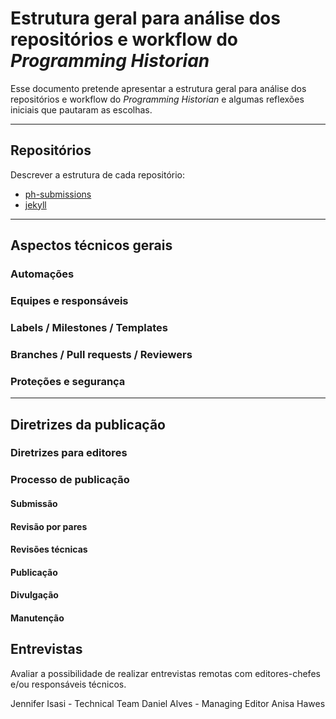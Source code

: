 # Estrutura geral para análise dos repositórios e workflow do *Programming Historian*

Esse documento pretende apresentar a estrutura geral para análise dos repositórios e workflow do *Programming Historian* e algumas reflexões iniciais que pautaram as escolhas.

---

## Repositórios

Descrever a estrutura de cada repositório:

- [ph-submissions](https://github.com/programminghistorian/ph-submissions)
- [jekyll](https://github.com/programminghistorian/jekyll)

---

## Aspectos técnicos gerais

### Automações

### Equipes e responsáveis

### Labels / Milestones / Templates

### Branches / Pull requests / Reviewers

### Proteções e segurança

---

## Diretrizes da publicação

### Diretrizes para editores

### Processo de publicação

#### Submissão

#### Revisão por pares

#### Revisões técnicas

#### Publicação

#### Divulgação

#### Manutenção

## Entrevistas

Avaliar a possibilidade de realizar entrevistas remotas com editores-chefes e/ou responsáveis técnicos.

Jennifer Isasi - Technical Team
Daniel Alves - Managing Editor
Anisa Hawes
